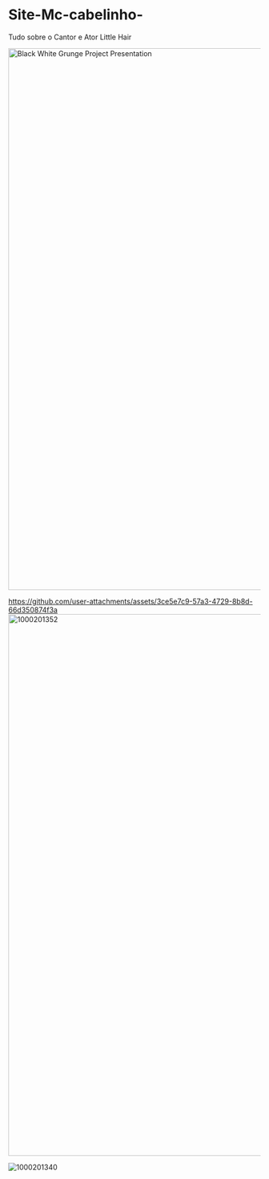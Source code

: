 # Site-Mc-cabelinho-
Tudo sobre o Cantor e Ator Little Hair 

<img width="1920" height="1080" alt="Black White Grunge Project Presentation" src="https://github.com/user-attachments/assets/937f5006-c21a-44c1-b24c-78e5a67cec68" />

https://github.com/user-attachments/assets/3ce5e7c9-57a3-4729-8b8d-66d350874f3a
<img width="1920" height="1080" alt="1000201352" src="https://github.com/user-attachments/assets/38d64f39-e6af-46b2-8a13-900042fa5d02" />

![1000201340](https://github.com/user-attachments/assets/8e3b3981-d056-420e-a6bf-6b15324286dd)
